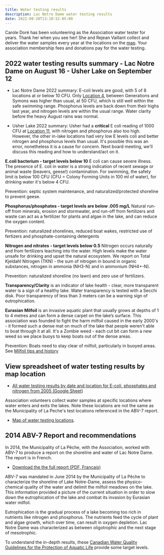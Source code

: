 ```yaml
---
title: Water testing results
description: Lac Notre Dame water testing results
date: 2022-09-20T13:10:52-05:00
---
```

Carole Doré has been volunteering as the Association water tester for years. Thank her when you see her! She and Rejean Vaillant collect and deliver the water samples every year at the locations on the [map](/map/maps/). Your association membership fees and donations pay for the water testing.

## 2022 water testing results summary - Lac Notre Dame on August 16 - Usher Lake on September 12

* Lac Notre Dame 2022 summary: E-coli levels are good, with 5 of 8 locations at or below 10 CFU. Only [Location 4](/map/maps/), between Generations and Symons was higher than usual, at 50 CFU, which is still well within the safe swimming range. Phosphorus levels are back down from their highs last year, and nitrogen levels are within the usual range. Water clarity before the heavy August rains was normal.

* Usher Lake 2022 summary: Usher had a **critical** E coli reading of 1000 CFU at [Location 11](/map/maps/), with nitrogen and phosphorus also too high. However, the other in-lake locations had very low E levels coli and better nitrogen and phosphorus levels than usual. It's possible this was an error, nonetheless it is a cause for concern. Next board meeting, we'll discuss this reading and how to understand/act on it.  

**E.coli bacterium - target levels below 10** E coli can cause severe illness. The presence of E. coli in water is a strong indication of recent sewage or animal waste (beavers, geese!) contamination. For swimming, the safety limit is below 100 CFU (CFU = Colony Forming Units in 100 ml of water), for drinking water it's below 4 CFU.

Prevention: septic system maintenance, and naturalized/protected shoreline to prevent geese. 

**Phosphorus/phosphates - target levels are below .005 mg/L** Natural run-off from minerals, erosion and stormwater, and run-off from fertilizers and waste can act as a fertilizer for plants and algae in the lake, and can reduce the oxygen content.

Prevention: naturalized shorelines, reduced boat wakes, restricted use of fertizers and phosphate-containing detergents

**Nitrogen and nitrates - target levels below 0.5** Nitrogen occurs naturally and from fertilizers leaching into the water. High levels make the water unsafe for drinking and upset the natural ecosystem. We report on Total Kjeldahl Nitrogen (TKN) - the sum of nitrogen in bound in organic substances, nitrogen in ammonia (NH3-N) and in ammonium (NH4+-N).

Prevention: naturalized shoreline (no lawn) and zero use of fertilizers.

**Transparency/Clarity** is an indicator of lake health - clear, more transparent water is a sign of a healthy lake. Water transparency is tested with a Secchi disk. Poor transparency of less than 3 meters can be a warning sign of eutrophication.

**Eurasian Milfoil** is an invasive aquatic plant that usually grows at depths of 1 to 4 metres and can form a dense carpet on the lake’s surface. This association was founded to fight the harm milfoil caused in the early 2000's - it formed such a dense mat on much of the lake that people weren't able to boat through it at all. It's a Zombie weed - each cut bit can form a new weed so we place buoys to keep boats out of the dense areas.

Prevention: Boats need to stay clear of milfoil, particularly in buoyed areas. See [Milfoil tips and history](/water/lnd-milfoil)


## View spreadsheet of water testing results by map location

* [All water testing results by date and location for E-coli, phosphates and nitrogen from 2005 (Google Sheet)](https://docs.google.com/spreadsheets/d/1dqcUzW8GyrQA3oEBX0YPA8-FLrunVLlIszOkUb7S9H4/edit?usp=sharing)

Association volunteers collect water samples at specific locations where water enters and exits the lakes. Note these locations are not the same as the Municipality of La Peche's test locations referenced in the ABV-7 report.  

* [Map of water testing locations](/map/maps/).

## 2014 ABV-7 Report and recommendations

In 2014, the Municipality of La Pêche, with the Association, worked with ABV-7 to produce a report on the shoreline and water of Lac Notre Dame. The report is in French.

* [Download the the full report (PDF, Francais)](/assets/docs/water/ABV7_Rapport_Lac_Notre_Dame_2014.pdf)

ABV-7 was mandated in June 2014 by the Municipality of La Pêche to characterize the shoreline of Lake Notre-Dame, assess the physico-chemical quality of the water and delimit the milfoil meadows on the lake. This information provided a picture of the current situation in order to slow down the eutrophication of the lake and combat its invasion by Eurasian water milfoil.

Eutrophication is the gradual process of a lake becoming too rich in nutrients like nitrogen and phosphorus. The nutrients feed the cycle of plant and algae growth, which over time, can result in oxygen depletion. Lac Notre Dame was characterized as between oligotrophic and the next stage of mesotrophic.

To understand the in-depth results, these [Canadian Water Quality Guidelines for the Protection of Aquatic Life](/assets/docs/water/water_quality_guidelines.pdf) provide some target levels.
